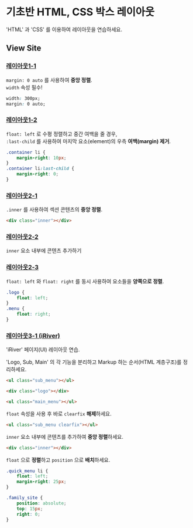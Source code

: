 # 기초반 HTML, CSS 박스 레이아웃

'HTML' 과 'CSS' 를 이용하여 레이아웃을 연습하세요.

## View Site

### [레이아웃1-1](http://herop.me/layouts/layout-1-1)

`margin: 0 auto` 를 사용하여 **중앙 정렬**.  
`width` 속성 필수!

```css
width: 300px;
margin: 0 auto;
```

### [레이아웃1-2](http://herop.me/layouts/layout-1-2)

`float: left` 로 수평 정렬하고 중간 여백을 줄 경우,  
`:last-child` 를 사용하여 마지막 요소(element)의 우측 **여백(margin) 제거**.

```css
.container li {
    margin-right: 10px;
}
.container li:last-child {
    margin-right: 0;
}
```
  
### [레이아웃2-1](http://herop.me/layouts/layout-2-1)

`.inner` 를 사용하여 섹션 콘텐츠의 **중앙 정렬**.

```html
<div class="inner"></div>
```
  
### [레이아웃2-2](http://herop.me/layouts/layout-2-2)

`inner` 요소 내부에 콘텐츠 추가하기
  
### [레이아웃2-3](http://herop.me/layouts/layout-2-3)

`float: left` 와 `float: right` 를 동시 사용하여 요소들을 **양쪽으로 정렬**.

```css
.logo {
    float: left;
}
.menu {
    float: right;
}
```
  
### [레이아웃3-1 (iRiver)](http://herop.me/layouts/layout-3-1)

'iRiver' 페이지(UI) 레이아웃 연습.

'Logo, Sub, Main' 의 각 기능을 분리하고 Markup 하는 순서(HTML 계층구조)를 정리하세요.

```html
<ul class="sub_menu"></ul>

<div class="logo"></div>

<ul class="main_menu"></ul>
```

`float` 속성을 사용 후 바로 `clearfix` **해제**하세요.

```html
<ul class="sub_menu clearfix"></ul>
```

`inner` 요소 내부에 콘텐츠를 추가하여 **중앙 정렬**하세요.

```html
<div class="inner"></div>
```

`float` 으로 **정렬**하고 `position` 으로 **배치**하세요.

```css
.quick_menu li {
    float: left;
    margin-right: 25px;
}

.family_site {
    position: absolute;
    top: 15px;
    right: 0;
}
```
